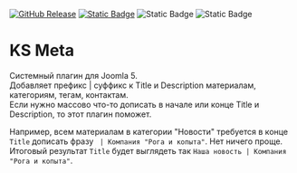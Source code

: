 [![GitHub Release](https://img.shields.io/github/v/release/mediafoks/plg_system_ksmeta?display_name=release&style=flat-square&color=blue)](https://github.com/mediafoks/plg_system_ksmeta/releases)
[![Static Badge](https://img.shields.io/badge/Joomla-5-orange?style=flat-square&logo=joomla&logoColor=white)](https://github.com/joomla/joomla-cms) ![Static Badge](https://img.shields.io/badge/type-plugin-yellow?style=flat-square) ![Static Badge](https://img.shields.io/badge/group-system-violet?style=flat-square)

# KS Meta

Системный плагин для Joomla 5.\
Добавляет префикс | суффикс к Title и Description материалам, категориям, тегам, контактам.\
Если нужно массово что-то дописать в начале или конце Title и Description, то этот плагин поможет.

Например, всем материалам в категории "Новости" требуется в конце `Title` дописать фразу ` | Компания "Рога и копыта"`. Нет ничего проще. Итоговый результат `Title` будет выглядеть так `Наша новость | Компания "Рога и копыта"`.

